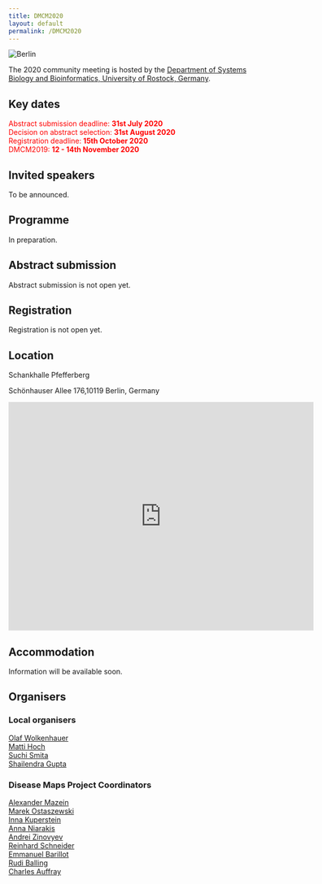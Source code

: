 ```yaml
---
title: DMCM2020
layout: default
permalink: /DMCM2020
---
```

<img src="../images/places/BerlinImage.jpg" alt="Berlin"/>

The 2020 community meeting is hosted by the <a href="https://www.sbi.uni-rostock.de//">Department of Systems Biology and Bioinformatics, University of Rostock, Germany</a>.

## Key dates

<p style="color:red;">
Abstract submission deadline: <strong><font color="red">31st July 2020</font></strong><br />
Decision on abstract selection: <strong><font color="red">31st August 2020</font></strong><br />
Registration deadline: <strong><font color="red">15th October 2020</font></strong><br />
DMCM2019: <strong><font color="red">12 - 14th November 2020</font></strong>
</p>

## Invited speakers

To be announced.

## Programme

In preparation.

## Abstract submission

Abstract submission is not open yet.  

## Registration

Registration is not open yet.

## Location

Schankhalle Pfefferberg

Schönhauser Allee 176,10119 Berlin, Germany

<iframe src="https://www.google.com/maps/embed?pb=!1m18!1m12!1m3!1d2040.9519968760565!2d13.412466608932645!3d52.53136004658622!2m3!1f0!2f0!3f0!3m2!1i1024!2i768!4f13.1!3m3!1m2!1s0x47a851fd55d794b9%3A0xbbee9064a55ffd34!2sPfefferberg!5e0!3m2!1sen!2sde!4v1581950932737!5m2!1sen!2sde" width="600" height="450" frameborder="0" style="border:0;" allowfullscreen=""></iframe>

<br />

## Accommodation

Information will be available soon.

## Organisers

### Local organisers

<p><a href="mailto:olaf.wolkenhauer@uni-rostock.de">Olaf Wolkenhauer</a>  
<br /><a href="mailto:matti.hoch@uni-rostock.de">Matti Hoch</a>
<br /><a href="mailto:suchi.smita@uni-rostock.de">Suchi Smita</a>  
<br /><a href="mailto:shailendra.gupta@uni-rostock.de">Shailendra Gupta</a>  
</p>

### Disease Maps Project Coordinators

<p><a href="mailto:a.mazein@gmail.com">Alexander Mazein</a>
<br /><a href="mailto:marek.ostaszewski@uni.lu">Marek Ostaszewski</a>
<br /><a href="mailto:inna.kuperstein@curie.fr">Inna Kuperstein</a>
<br /><a href="mailto:anna.niaraki@univ-evry.fr">Anna Niarakis</a>
<br /><a href="mailto:andrei.zinovyev@curie.fr">Andrei Zinovyev</a>
<br /><a href="mailto:reinhard.schneider@uni.lu">Reinhard Schneider</a>
<br /><a href="mailto:emmanuel.barillot@curie.fr ">Emmanuel Barillot</a>
<br /><a href="mailto:rudi.balling@uni.lu">Rudi Balling</a>
<br /><a href="mailto:cauffray@eisbm.org">Charles Auffray</a>
</p>


<!--## Contact-->

<!--## Co-organizers-->
